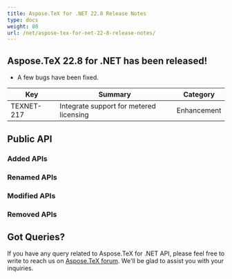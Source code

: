 ```yaml
---
title: Aspose.TeX for .NET 22.8 Release Notes
type: docs
weight: 80
url: /net/aspose-tex-for-net-22-8-release-notes/
---
```


## Aspose.TeX 22.8 for .NET has been released!

 * A few bugs have been fixed.

| Key | Summary | Category |
|---|---|---|
| TEXNET-217 | Integrate support for metered licensing | Enhancement |
 
## Public API
### Added APIs

### Renamed APIs

### Modified APIs

### Removed APIs


## Got Queries?
If you have any query related to Aspose.TeX for .NET API, please feel free to write to reach us on [Aspose.TeX forum](https://forum.aspose.com/c/tex/). We'll be glad to assist you with your inquiries.
